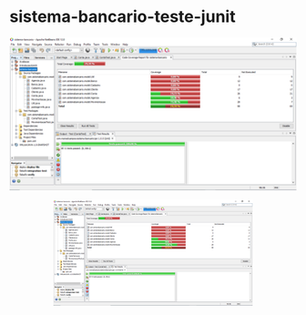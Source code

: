 # sistema-bancario-teste-junit
![](relatorio.png)


<p align="center">
  <img src="https://github.com/ScharlesSouza/sistema-bancario-teste-junit/blob/main/relatorio.PNG?raw=true" width="350" alt="accessibility text">
</p>
